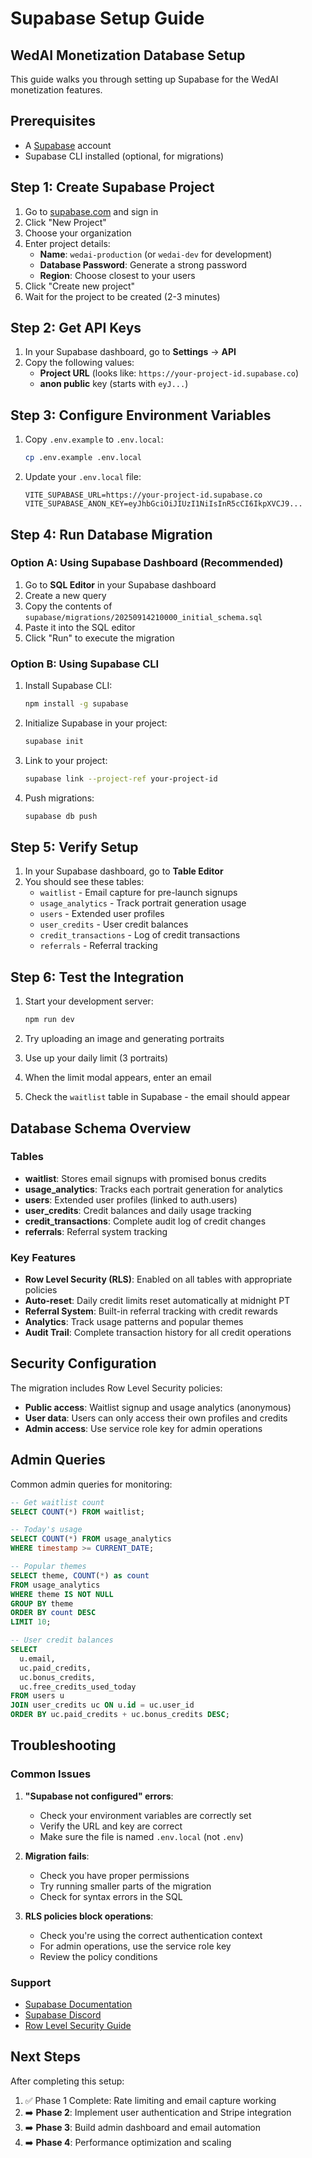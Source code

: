 # Supabase Setup Guide
## WedAI Monetization Database Setup

This guide walks you through setting up Supabase for the WedAI monetization features.

## Prerequisites

- A [Supabase](https://supabase.com) account
- Supabase CLI installed (optional, for migrations)

## Step 1: Create Supabase Project

1. Go to [supabase.com](https://supabase.com) and sign in
2. Click "New Project"
3. Choose your organization
4. Enter project details:
   - **Name**: `wedai-production` (or `wedai-dev` for development)
   - **Database Password**: Generate a strong password
   - **Region**: Choose closest to your users
5. Click "Create new project"
6. Wait for the project to be created (2-3 minutes)

## Step 2: Get API Keys

1. In your Supabase dashboard, go to **Settings** → **API**
2. Copy the following values:
   - **Project URL** (looks like: `https://your-project-id.supabase.co`)
   - **anon public** key (starts with `eyJ...`)

## Step 3: Configure Environment Variables

1. Copy `.env.example` to `.env.local`:
   ```bash
   cp .env.example .env.local
   ```

2. Update your `.env.local` file:
   ```env
   VITE_SUPABASE_URL=https://your-project-id.supabase.co
   VITE_SUPABASE_ANON_KEY=eyJhbGciOiJIUzI1NiIsInR5cCI6IkpXVCJ9...
   ```

## Step 4: Run Database Migration

### Option A: Using Supabase Dashboard (Recommended)

1. Go to **SQL Editor** in your Supabase dashboard
2. Create a new query
3. Copy the contents of `supabase/migrations/20250914210000_initial_schema.sql`
4. Paste it into the SQL editor
5. Click "Run" to execute the migration

### Option B: Using Supabase CLI

1. Install Supabase CLI:
   ```bash
   npm install -g supabase
   ```

2. Initialize Supabase in your project:
   ```bash
   supabase init
   ```

3. Link to your project:
   ```bash
   supabase link --project-ref your-project-id
   ```

4. Push migrations:
   ```bash
   supabase db push
   ```

## Step 5: Verify Setup

1. In your Supabase dashboard, go to **Table Editor**
2. You should see these tables:
   - `waitlist` - Email capture for pre-launch signups
   - `usage_analytics` - Track portrait generation usage
   - `users` - Extended user profiles
   - `user_credits` - User credit balances
   - `credit_transactions` - Log of credit transactions
   - `referrals` - Referral tracking

## Step 6: Test the Integration

1. Start your development server:
   ```bash
   npm run dev
   ```

2. Try uploading an image and generating portraits
3. Use up your daily limit (3 portraits)
4. When the limit modal appears, enter an email
5. Check the `waitlist` table in Supabase - the email should appear

## Database Schema Overview

### Tables

- **waitlist**: Stores email signups with promised bonus credits
- **usage_analytics**: Tracks each portrait generation for analytics
- **users**: Extended user profiles (linked to auth.users)
- **user_credits**: Credit balances and daily usage tracking
- **credit_transactions**: Complete audit log of credit changes
- **referrals**: Referral system tracking

### Key Features

- **Row Level Security (RLS)**: Enabled on all tables with appropriate policies
- **Auto-reset**: Daily credit limits reset automatically at midnight PT
- **Referral System**: Built-in referral tracking with credit rewards
- **Analytics**: Track usage patterns and popular themes
- **Audit Trail**: Complete transaction history for all credit operations

## Security Configuration

The migration includes Row Level Security policies:

- **Public access**: Waitlist signup and usage analytics (anonymous)
- **User data**: Users can only access their own profiles and credits
- **Admin access**: Use service role key for admin operations

## Admin Queries

Common admin queries for monitoring:

```sql
-- Get waitlist count
SELECT COUNT(*) FROM waitlist;

-- Today's usage
SELECT COUNT(*) FROM usage_analytics 
WHERE timestamp >= CURRENT_DATE;

-- Popular themes
SELECT theme, COUNT(*) as count 
FROM usage_analytics 
WHERE theme IS NOT NULL 
GROUP BY theme 
ORDER BY count DESC 
LIMIT 10;

-- User credit balances
SELECT 
  u.email,
  uc.paid_credits,
  uc.bonus_credits,
  uc.free_credits_used_today
FROM users u
JOIN user_credits uc ON u.id = uc.user_id
ORDER BY uc.paid_credits + uc.bonus_credits DESC;
```

## Troubleshooting

### Common Issues

1. **"Supabase not configured" errors**:
   - Check your environment variables are correctly set
   - Verify the URL and key are correct
   - Make sure the file is named `.env.local` (not `.env`)

2. **Migration fails**:
   - Check you have proper permissions
   - Try running smaller parts of the migration
   - Check for syntax errors in the SQL

3. **RLS policies block operations**:
   - Check you're using the correct authentication context
   - For admin operations, use the service role key
   - Review the policy conditions

### Support

- [Supabase Documentation](https://supabase.com/docs)
- [Supabase Discord](https://discord.supabase.com)
- [Row Level Security Guide](https://supabase.com/docs/guides/auth/row-level-security)

## Next Steps

After completing this setup:

1. ✅ Phase 1 Complete: Rate limiting and email capture working
2. ➡️ **Phase 2**: Implement user authentication and Stripe integration
3. ➡️ **Phase 3**: Build admin dashboard and email automation
4. ➡️ **Phase 4**: Performance optimization and scaling